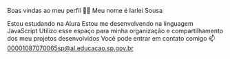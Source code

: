 Boas vindas ao meu perfil 💙💙
Meu nome é Iarlei Sousa

Estou estudando na Alura
Estou me desenvolvendo na linguagem JavaScript
Utilizo esse espaço para minha organização e compartilhamento dos meu projetos desenvolvidos
Você pode entrar em contato comigo 📫
00001087070065sp@al.educacao.sp.gov.br

